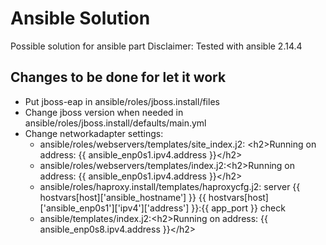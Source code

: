 # Ansible Solution

Possible solution for ansible part
Disclaimer: Tested with ansible 2.14.4

## Changes to be done for let it work

- Put jboss-eap in ansible/roles/jboss.install/files
- Change jboss version when needed in ansible/roles/jboss.install/defaults/main.yml
- Change networkadapter settings:
    - ansible/roles/webservers/templates/site_index.j2:  \<h2\>Running on address: \{\{ ansible_enp0s1\.ipv4\.address \}\}\<\/h2\>
    - ansible/roles/webservers/templates/index.j2:\<h2\>Running on address: \{\{ ansible_enp0s1\.ipv4\.address \}\}\<\/h2\>
    - ansible/roles/haproxy.install/templates/haproxycfg.j2:    server \{\{ hostvars\[host\]\['ansible_hostname'\] \}\} \{\{ hostvars\[host\]\['ansible_enp0s1'\]\['ipv4'\]\['address'\] \}\}:\{\{ app_port \}\} check
    - ansible/templates/index.j2:\<h2\>Running on address: \{\{ ansible_enp0s8\.ipv4\.address \}\}\<\/h2\>
